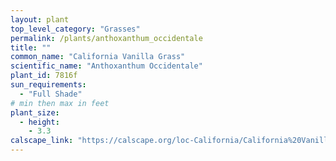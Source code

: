 ```yaml
---
layout: plant                                                              
top_level_category: "Grasses"
permalink: /plants/anthoxanthum_occidentale
title: ""
common_name: "California Vanilla Grass"
scientific_name: "Anthoxanthum Occidentale"
plant_id: 7816f
sun_requirements:
  - "Full Shade"
# min then max in feet
plant_size:
  - height: 
    - 3.3
calscape_link: "https://calscape.org/loc-California/California%20Vanilla%20Grass%20(Anthoxanthum%20occidentale)"
---
```


